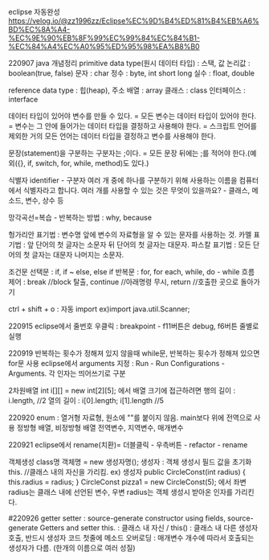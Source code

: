 eclipse 자동완성
https://velog.io/@zz1996zz/Eclipse%EC%9D%B4%ED%81%B4%EB%A6%BD%EC%8A%A4-%EC%9E%90%EB%8F%99%EC%99%84%EC%84%B1-%EC%84%A4%EC%A0%95%ED%95%98%EA%B8%B0

220907 java 개념정리
primitive data type(원시 데이터 타입) : 스택, 값
논리값 : boolean(true, false)
문자 : char
정수 : byte, int short long
실수 : float, double 

reference data type : 힙(heap), 주소
배열 : array
클래스 : class
인터페이스 : interface

데이터 타입이 있어야 변수를 만들 수 있다. = 모든 변수는 데이터 타입이 있어야 한다.
= 변수는 그 안에 들어가는 데이터 타입을 결정하고 사용해야 한다.
= 스크립트 언어를 제외한 거의 모든 언어는 데이터 타입을 결정하고 변수를 사용해야 한다.

문장(statement)을 구분하는 구분자는 ;이다. 
= 모든 문장 뒤에는 ;를 적어야 한다.(예외({}, if, switch, for, while, method)도 있다.)

식별자 identifier - 구분자
여러 개 중에 하나를 구분하기 위해 사용하는 이름을 컴퓨터에서 식별자라고 합니다.
여러 개를 사용할 수 있는 것은 무엇이 있을까요? - 클래스, 메소드, 변수, 상수 등

망각곡선=복습 - 반복하는 방법 : why, because

헝가리안 표기법 : 변수명 앞에 변수의 자료형을 알 수 있는 문자를 사용하는 것.
카멜 표기법 : 앞 단어의 첫 글자는 소문자 뒤 단어의 첫 글자는 대문자.
파스칼 표기법 : 모든 단어의 첫 글자는 대문자 나머지는 소문자.

조건문
선택문 : if, if ~ else, else if
반복문 : for, for each, while, do - while
흐름 제어 : break //block 탈출, continue //아래명령 무시, return //호출한 곳으로 돌아가기

ctrl + shift + o : 자동 import ex)import java.util.Scanner;

220915
eclipse에서 줄번호 우클릭 : breakpoint - f11버튼은 debug, f6버튼 줄별로 실행

220919
반복하는 횟수가 정해져 있지 않을때 while문, 반복하는 횟수가 정해져 있으면 for문 사용
eclipse에서 arguments 지정 : Run - Run Configurations - Arguments. 각 인자는 띄어쓰기로 구분

2차원배열 int i[][] = new int[2][5]; 에서 배열 크기에 접근하려면
행의 길이 : i.length, //2 열의 길이 : i[0].length; i[1].length //5

220920
enum : 열거형 자료형, 원소에 ""를 붙이지 않음. main보다 위에 전역으로 사용
정방형 배열, 비정방형 배열
전역변수, 지역변수, 매개변수

220921
eclipse에서 rename(치환)= 더블클릭 - 우측버튼 - refactor - rename

객체생성
class명 객체명 = new 생성자명();
생성자 : 객체 생성시 필드 값을 초기화
this. //클래스 내의 자신을 가리킴. 
ex) 생성자
public CircleConst(int radius) {
  this.radius = radius; }
 CircleConst pizza1 = new CircleConst(5);
에서 좌변 radius는 클래스 내에 선언된 변수, 우변 radius는 객체 생성시 받아온 인자를 가리킨다.

#220926
getter setter : source-generate constructor using fields, source-generate Getters and setter
this. : 클래스 내 자신 / this() : 클래스 내 다른 생성자 호출, 반드시 생성자 코드 첫줄에
메소드 오버로딩 : 매개변수 개수에 따라서 호출되는 생성자가 다름. (한개의 이름으로 여러 성질)
